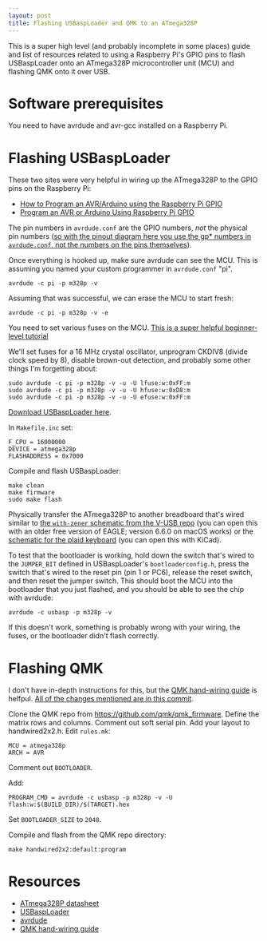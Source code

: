 ```yaml
---
layout: post
title: Flashing USBaspLoader and QMK to an ATmega328P 
---
```


This is a super high level (and probably incomplete in some places) guide and list of resources related to using a Raspberry Pi's GPIO pins to flash USBaspLoader onto an ATmega328P microcontroller unit (MCU) and flashing QMK onto it over USB.

# Software prerequisites

You need to have avrdude and avr-gcc installed on a Raspberry Pi.

# Flashing USBaspLoader

These two sites were very helpful in wiring up the ATmega328P to the GPIO pins on the Raspberry Pi:

* [How to Program an AVR/Arduino using the Raspberry Pi GPIO](http://ozzmaker.com/program-avr-using-raspberry-pi-gpio/)
* [Program an AVR or Arduino Using Raspberry Pi GPIO](https://learn.adafruit.com/program-an-avr-or-arduino-using-raspberry-pi-gpio-pins/configuration)

The pin numbers in `avrdude.conf` are the GPIO numbers, *not* the physical pin numbers ([so with the pinout diagram here you use the gp* numbers in `avrdude.conf`, not the numbers on the pins themselves](https://www.jameco.com/Jameco/workshop/circuitnotes/raspberry-pi-circuit-note.html)).

Once everything is hooked up, make sure avrdude can see the MCU. This is assuming you named your custom programmer in `avrdude.conf` "pi".

```
avrdude -c pi -p m328p -v
```

Assuming that was successful, we can erase the MCU to start fresh:

```
avrdude -c pi -p m328p -v -e
```

You need to set various fuses on the MCU. [This is a super helpful beginner-level tutorial](https://medium.com/@MasonWallerQVJ/setting-up-an-external-crystal-clock-source-with-fuse-bits-for-avr-atmega-microcontrollers-31b2e79ae09a)

We'll set fuses for a 16 MHz crystal oscillator, unprogram CKDIV8 (divide clock speed by 8), disable brown-out detection, and probably some other things I'm forgetting about:

```
sudo avrdude -c pi -p m328p -v -u -U lfuse:w:0xFF:m
sudo avrdude -c pi -p m328p -v -u -U hfuse:w:0xD8:m
sudo avrdude -c pi -p m328p -v -u -U efuse:w:0xFF:m
```

[Download USBaspLoader here](https://github.com/baerwolf/USBaspLoader).

In `Makefile.inc` set:

```
F_CPU = 16000000
DEVICE = atmega328p
FLASHADDRESS = 0x7000
```

Compile and flash USBaspLoader:

```
make clean
make firmware
sudo make flash
```

Physically transfer the ATmega328P to another breadboard that's wired similar to [the `with-zener` schematic from the V-USB repo](https://github.com/obdev/v-usb/tree/master/circuits) (you can open this with an older free version of EAGLE; version 6.6.0 on macOS works) or the [schematic for the plaid keyboard](https://github.com/hsgw/plaid/tree/master/pcb) (you can open this with KiCad).

To test that the bootloader is working, hold down the switch that's wired to the `JUMPER_BIT` defined in USBaspLoader's `bootloaderconfig.h`, press the switch that's wired to the reset pin (pin 1 or PC6), release the reset switch, and then reset the jumper switch. This should boot the MCU into the bootloader that you just flashed, and you should be able to see the chip with avrdude:

```
avrdude -c usbasp -p m328p -v
```

If this doesn't work, something is probably wrong with your wiring, the fuses, or the bootloader didn't flash correctly.

# Flashing QMK

I don't have in-depth instructions for this, but the [QMK hand-wiring guide](https://docs.qmk.fm/#/hand_wire) is helfpul. [All of the changes mentioned are in this commit](https://github.com/brianmutualaid/qmk_firmware/commit/f95689318fb97fdd4c6400d2c89bdd4ccfceae79).

Clone the QMK repo from https://github.com/qmk/qmk_firmware. Define the matrix rows and columns. Comment out soft serial pin. Add your layout to handwired2x2.h. Edit `rules.mk`:

```
MCU = atmega328p
ARCH = AVR
```

Comment out `BOOTLOADER`.

Add:

```
PROGRAM_CMD = avrdude -c usbasp -p m328p -v -U flash:w:$(BUILD_DIR)/$(TARGET).hex
```

Set `BOOTLOADER_SIZE` to `2048`.

Compile and flash from the QMK repo directory:

```
make handwired2x2:default:program
```

# Resources

* [ATmega328P datasheet](http://ww1.microchip.com/downloads/en/DeviceDoc/ATmega48A-PA-88A-PA-168A-PA-328-P-DS-DS40002061A.pdf)
* [USBaspLoader](https://github.com/baerwolf/USBaspLoader)
* [avrdude](https://www.nongnu.org/avrdude/)
* [QMK hand-wiring guide](https://docs.qmk.fm/#/hand_wire)
